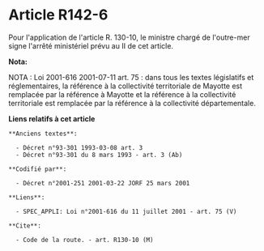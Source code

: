 # Article R142-6

Pour l'application de l'article R. 130-10, le ministre chargé de l'outre-mer signe l'arrêté ministériel prévu au II de cet
article.

**Nota:**

NOTA : Loi 2001-616 2001-07-11 art. 75 : dans tous les textes législatifs et réglementaires, la référence à la collectivité
territoriale de Mayotte est remplacée par la référence à Mayotte et la référence à la collectivité territoriale est remplacée
par la référence à la collectivité départementale.

**Liens relatifs à cet article**

	**Anciens textes**:

	  - Décret n°93-301 1993-03-08 art. 3
	  - Décret n°93-301 du 8 mars 1993 - art. 3 (Ab)

	**Codifié par**:

	  - Décret n°2001-251 2001-03-22 JORF 25 mars 2001

	**Liens**:

	  - SPEC_APPLI: Loi n°2001-616 du 11 juillet 2001 - art. 75 (V)

	**Cite**:

	  - Code de la route. - art. R130-10 (M)
